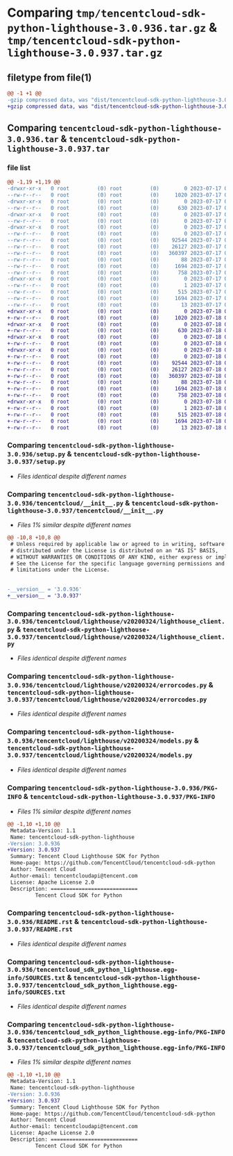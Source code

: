# Comparing `tmp/tencentcloud-sdk-python-lighthouse-3.0.936.tar.gz` & `tmp/tencentcloud-sdk-python-lighthouse-3.0.937.tar.gz`

## filetype from file(1)

```diff
@@ -1 +1 @@
-gzip compressed data, was "dist/tencentcloud-sdk-python-lighthouse-3.0.936.tar", last modified: Mon Jul 17 00:30:12 2023, max compression
+gzip compressed data, was "dist/tencentcloud-sdk-python-lighthouse-3.0.937.tar", last modified: Tue Jul 18 00:26:36 2023, max compression
```

## Comparing `tencentcloud-sdk-python-lighthouse-3.0.936.tar` & `tencentcloud-sdk-python-lighthouse-3.0.937.tar`

### file list

```diff
@@ -1,19 +1,19 @@
-drwxr-xr-x   0 root         (0) root         (0)        0 2023-07-17 00:30:12.000000 tencentcloud-sdk-python-lighthouse-3.0.936/
--rw-r--r--   0 root         (0) root         (0)     1020 2023-07-17 00:30:12.000000 tencentcloud-sdk-python-lighthouse-3.0.936/setup.py
-drwxr-xr-x   0 root         (0) root         (0)        0 2023-07-17 00:30:12.000000 tencentcloud-sdk-python-lighthouse-3.0.936/tencentcloud/
--rw-r--r--   0 root         (0) root         (0)      630 2023-07-17 00:30:12.000000 tencentcloud-sdk-python-lighthouse-3.0.936/tencentcloud/__init__.py
-drwxr-xr-x   0 root         (0) root         (0)        0 2023-07-17 00:30:12.000000 tencentcloud-sdk-python-lighthouse-3.0.936/tencentcloud/lighthouse/
--rw-r--r--   0 root         (0) root         (0)        0 2023-07-17 00:30:12.000000 tencentcloud-sdk-python-lighthouse-3.0.936/tencentcloud/lighthouse/__init__.py
-drwxr-xr-x   0 root         (0) root         (0)        0 2023-07-17 00:30:12.000000 tencentcloud-sdk-python-lighthouse-3.0.936/tencentcloud/lighthouse/v20200324/
--rw-r--r--   0 root         (0) root         (0)        0 2023-07-17 00:30:12.000000 tencentcloud-sdk-python-lighthouse-3.0.936/tencentcloud/lighthouse/v20200324/__init__.py
--rw-r--r--   0 root         (0) root         (0)    92544 2023-07-17 00:30:12.000000 tencentcloud-sdk-python-lighthouse-3.0.936/tencentcloud/lighthouse/v20200324/lighthouse_client.py
--rw-r--r--   0 root         (0) root         (0)    26127 2023-07-17 00:30:12.000000 tencentcloud-sdk-python-lighthouse-3.0.936/tencentcloud/lighthouse/v20200324/errorcodes.py
--rw-r--r--   0 root         (0) root         (0)   360397 2023-07-17 00:30:12.000000 tencentcloud-sdk-python-lighthouse-3.0.936/tencentcloud/lighthouse/v20200324/models.py
--rw-r--r--   0 root         (0) root         (0)       88 2023-07-17 00:30:12.000000 tencentcloud-sdk-python-lighthouse-3.0.936/setup.cfg
--rw-r--r--   0 root         (0) root         (0)     1694 2023-07-17 00:30:12.000000 tencentcloud-sdk-python-lighthouse-3.0.936/PKG-INFO
--rw-r--r--   0 root         (0) root         (0)      758 2023-07-17 00:30:12.000000 tencentcloud-sdk-python-lighthouse-3.0.936/README.rst
-drwxr-xr-x   0 root         (0) root         (0)        0 2023-07-17 00:30:12.000000 tencentcloud-sdk-python-lighthouse-3.0.936/tencentcloud_sdk_python_lighthouse.egg-info/
--rw-r--r--   0 root         (0) root         (0)        1 2023-07-17 00:30:12.000000 tencentcloud-sdk-python-lighthouse-3.0.936/tencentcloud_sdk_python_lighthouse.egg-info/dependency_links.txt
--rw-r--r--   0 root         (0) root         (0)      515 2023-07-17 00:30:12.000000 tencentcloud-sdk-python-lighthouse-3.0.936/tencentcloud_sdk_python_lighthouse.egg-info/SOURCES.txt
--rw-r--r--   0 root         (0) root         (0)     1694 2023-07-17 00:30:12.000000 tencentcloud-sdk-python-lighthouse-3.0.936/tencentcloud_sdk_python_lighthouse.egg-info/PKG-INFO
--rw-r--r--   0 root         (0) root         (0)       13 2023-07-17 00:30:12.000000 tencentcloud-sdk-python-lighthouse-3.0.936/tencentcloud_sdk_python_lighthouse.egg-info/top_level.txt
+drwxr-xr-x   0 root         (0) root         (0)        0 2023-07-18 00:26:36.000000 tencentcloud-sdk-python-lighthouse-3.0.937/
+-rw-r--r--   0 root         (0) root         (0)     1020 2023-07-18 00:26:36.000000 tencentcloud-sdk-python-lighthouse-3.0.937/setup.py
+drwxr-xr-x   0 root         (0) root         (0)        0 2023-07-18 00:26:36.000000 tencentcloud-sdk-python-lighthouse-3.0.937/tencentcloud/
+-rw-r--r--   0 root         (0) root         (0)      630 2023-07-18 00:26:36.000000 tencentcloud-sdk-python-lighthouse-3.0.937/tencentcloud/__init__.py
+drwxr-xr-x   0 root         (0) root         (0)        0 2023-07-18 00:26:36.000000 tencentcloud-sdk-python-lighthouse-3.0.937/tencentcloud/lighthouse/
+-rw-r--r--   0 root         (0) root         (0)        0 2023-07-18 00:26:36.000000 tencentcloud-sdk-python-lighthouse-3.0.937/tencentcloud/lighthouse/__init__.py
+drwxr-xr-x   0 root         (0) root         (0)        0 2023-07-18 00:26:36.000000 tencentcloud-sdk-python-lighthouse-3.0.937/tencentcloud/lighthouse/v20200324/
+-rw-r--r--   0 root         (0) root         (0)        0 2023-07-18 00:26:36.000000 tencentcloud-sdk-python-lighthouse-3.0.937/tencentcloud/lighthouse/v20200324/__init__.py
+-rw-r--r--   0 root         (0) root         (0)    92544 2023-07-18 00:26:36.000000 tencentcloud-sdk-python-lighthouse-3.0.937/tencentcloud/lighthouse/v20200324/lighthouse_client.py
+-rw-r--r--   0 root         (0) root         (0)    26127 2023-07-18 00:26:36.000000 tencentcloud-sdk-python-lighthouse-3.0.937/tencentcloud/lighthouse/v20200324/errorcodes.py
+-rw-r--r--   0 root         (0) root         (0)   360397 2023-07-18 00:26:36.000000 tencentcloud-sdk-python-lighthouse-3.0.937/tencentcloud/lighthouse/v20200324/models.py
+-rw-r--r--   0 root         (0) root         (0)       88 2023-07-18 00:26:36.000000 tencentcloud-sdk-python-lighthouse-3.0.937/setup.cfg
+-rw-r--r--   0 root         (0) root         (0)     1694 2023-07-18 00:26:36.000000 tencentcloud-sdk-python-lighthouse-3.0.937/PKG-INFO
+-rw-r--r--   0 root         (0) root         (0)      758 2023-07-18 00:26:36.000000 tencentcloud-sdk-python-lighthouse-3.0.937/README.rst
+drwxr-xr-x   0 root         (0) root         (0)        0 2023-07-18 00:26:36.000000 tencentcloud-sdk-python-lighthouse-3.0.937/tencentcloud_sdk_python_lighthouse.egg-info/
+-rw-r--r--   0 root         (0) root         (0)        1 2023-07-18 00:26:36.000000 tencentcloud-sdk-python-lighthouse-3.0.937/tencentcloud_sdk_python_lighthouse.egg-info/dependency_links.txt
+-rw-r--r--   0 root         (0) root         (0)      515 2023-07-18 00:26:36.000000 tencentcloud-sdk-python-lighthouse-3.0.937/tencentcloud_sdk_python_lighthouse.egg-info/SOURCES.txt
+-rw-r--r--   0 root         (0) root         (0)     1694 2023-07-18 00:26:36.000000 tencentcloud-sdk-python-lighthouse-3.0.937/tencentcloud_sdk_python_lighthouse.egg-info/PKG-INFO
+-rw-r--r--   0 root         (0) root         (0)       13 2023-07-18 00:26:36.000000 tencentcloud-sdk-python-lighthouse-3.0.937/tencentcloud_sdk_python_lighthouse.egg-info/top_level.txt
```

### Comparing `tencentcloud-sdk-python-lighthouse-3.0.936/setup.py` & `tencentcloud-sdk-python-lighthouse-3.0.937/setup.py`

 * *Files identical despite different names*

### Comparing `tencentcloud-sdk-python-lighthouse-3.0.936/tencentcloud/__init__.py` & `tencentcloud-sdk-python-lighthouse-3.0.937/tencentcloud/__init__.py`

 * *Files 1% similar despite different names*

```diff
@@ -10,8 +10,8 @@
 # Unless required by applicable law or agreed to in writing, software
 # distributed under the License is distributed on an "AS IS" BASIS,
 # WITHOUT WARRANTIES OR CONDITIONS OF ANY KIND, either express or implied.
 # See the License for the specific language governing permissions and
 # limitations under the License.
 
 
-__version__ = '3.0.936'
+__version__ = '3.0.937'
```

### Comparing `tencentcloud-sdk-python-lighthouse-3.0.936/tencentcloud/lighthouse/v20200324/lighthouse_client.py` & `tencentcloud-sdk-python-lighthouse-3.0.937/tencentcloud/lighthouse/v20200324/lighthouse_client.py`

 * *Files identical despite different names*

### Comparing `tencentcloud-sdk-python-lighthouse-3.0.936/tencentcloud/lighthouse/v20200324/errorcodes.py` & `tencentcloud-sdk-python-lighthouse-3.0.937/tencentcloud/lighthouse/v20200324/errorcodes.py`

 * *Files identical despite different names*

### Comparing `tencentcloud-sdk-python-lighthouse-3.0.936/tencentcloud/lighthouse/v20200324/models.py` & `tencentcloud-sdk-python-lighthouse-3.0.937/tencentcloud/lighthouse/v20200324/models.py`

 * *Files identical despite different names*

### Comparing `tencentcloud-sdk-python-lighthouse-3.0.936/PKG-INFO` & `tencentcloud-sdk-python-lighthouse-3.0.937/PKG-INFO`

 * *Files 1% similar despite different names*

```diff
@@ -1,10 +1,10 @@
 Metadata-Version: 1.1
 Name: tencentcloud-sdk-python-lighthouse
-Version: 3.0.936
+Version: 3.0.937
 Summary: Tencent Cloud Lighthouse SDK for Python
 Home-page: https://github.com/TencentCloud/tencentcloud-sdk-python
 Author: Tencent Cloud
 Author-email: tencentcloudapi@tencent.com
 License: Apache License 2.0
 Description: ============================
         Tencent Cloud SDK for Python
```

### Comparing `tencentcloud-sdk-python-lighthouse-3.0.936/README.rst` & `tencentcloud-sdk-python-lighthouse-3.0.937/README.rst`

 * *Files identical despite different names*

### Comparing `tencentcloud-sdk-python-lighthouse-3.0.936/tencentcloud_sdk_python_lighthouse.egg-info/SOURCES.txt` & `tencentcloud-sdk-python-lighthouse-3.0.937/tencentcloud_sdk_python_lighthouse.egg-info/SOURCES.txt`

 * *Files identical despite different names*

### Comparing `tencentcloud-sdk-python-lighthouse-3.0.936/tencentcloud_sdk_python_lighthouse.egg-info/PKG-INFO` & `tencentcloud-sdk-python-lighthouse-3.0.937/tencentcloud_sdk_python_lighthouse.egg-info/PKG-INFO`

 * *Files 1% similar despite different names*

```diff
@@ -1,10 +1,10 @@
 Metadata-Version: 1.1
 Name: tencentcloud-sdk-python-lighthouse
-Version: 3.0.936
+Version: 3.0.937
 Summary: Tencent Cloud Lighthouse SDK for Python
 Home-page: https://github.com/TencentCloud/tencentcloud-sdk-python
 Author: Tencent Cloud
 Author-email: tencentcloudapi@tencent.com
 License: Apache License 2.0
 Description: ============================
         Tencent Cloud SDK for Python
```

